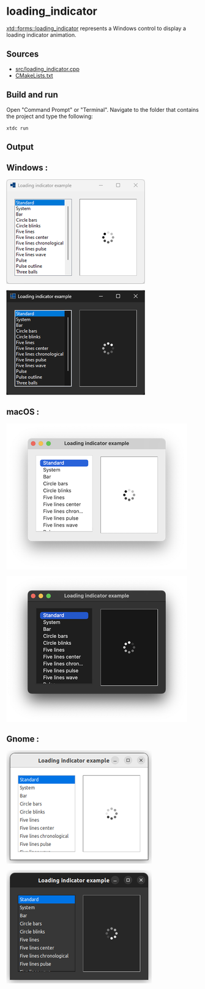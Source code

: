 # loading_indicator

[xtd::forms::loading_indicator](https://gammasoft71.github.io/xtd/reference_guides/latest/classxtd_1_1forms_1_1loading__indicator.html) represents a Windows control to display a loading indicator animation.

## Sources

* [src/loading_indicator.cpp](src/loading_indicator.cpp)
* [CMakeLists.txt](CMakeLists.txt)

## Build and run

Open "Command Prompt" or "Terminal". Navigate to the folder that contains the project and type the following:

```shell
xtdc run
```

## Output

## Windows :

![Screenshot](../../../../docs/pictures/examples/loading_indicator_w.png)

![Screenshot](../../../../docs/pictures/examples/loading_indicator_wd.png)

## macOS :

![Screenshot](../../../../docs/pictures/examples/loading_indicator_m.png)

![Screenshot](../../../../docs/pictures/examples/loading_indicator_md.png)

## Gnome :

![Screenshot](../../../../docs/pictures/examples/loading_indicator_g.png)

![Screenshot](../../../../docs/pictures/examples/loading_indicator_gd.png)
